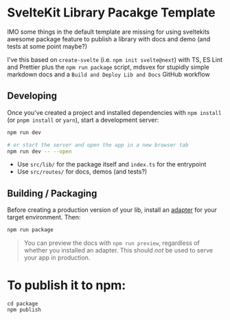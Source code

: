 # SvelteKit Library Pacakge Template

IMO some things in the default template are missing for using sveltekits awesome package feature to publish a library with docs and demo (and tests at some point maybe?)

I've this based on `create-svelte` (i.e. `npm init svelte@next`) with TS, ES Lint and Prettier plus the `npm run package` script, mdsvex for stupidly simple markdown docs and a `Build and Deploy Lib and Docs` GitHub workflow

## Developing

Once you've created a project and installed dependencies with `npm install` (or `pnpm install` or `yarn`), start a development server:

```bash
npm run dev

# or start the server and open the app in a new browser tab
npm run dev -- --open
```

- Use `src/lib/` for the package itself and `index.ts` for the entrypoint
- Use `src/routes/` for docs, demos (and tests?)

## Building / Packaging

Before creating a production version of your lib, install an [adapter](https://kit.svelte.dev/docs#adapters) for your target environment. Then:

```bash
npm run package
```

> You can preview the docs with `npm run preview`, regardless of whether you installed an adapter. This should _not_ be used to serve your app in production.

# To publish it to npm:

```
cd package
npm publish
```
